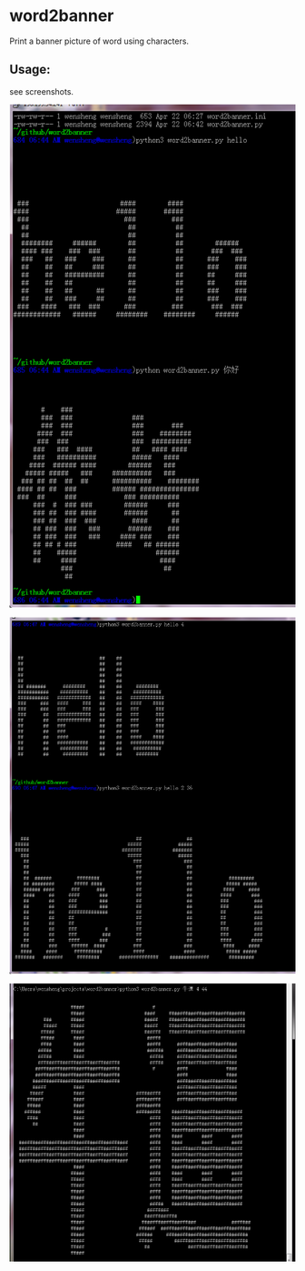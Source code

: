 # word2banner
Print a banner picture of word using characters.

## Usage:

see screenshots.

![1](https://raw.githubusercontent.com/wensheng/word2banner/master/screenshots/word2banner1.png)

![2](https://raw.githubusercontent.com/wensheng/word2banner/master/screenshots/word2banner2.png)

![3](https://raw.githubusercontent.com/wensheng/word2banner/master/screenshots/word2banner4.png)

